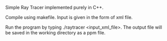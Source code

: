 Simple Ray Tracer implemented purely in C++.

Compile using makefile.
Input is given in the form of xml file.

Run the program by typing ./raytracer <input_xml_file>.
The output file will be saved in the working directory as a ppm file.
